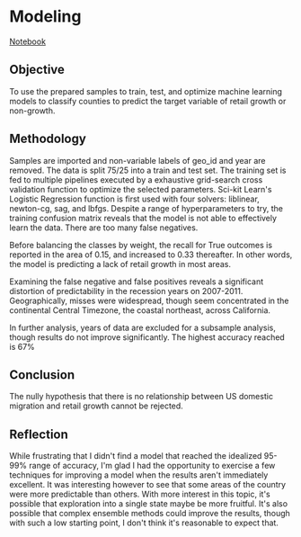 # Modeling

[Notebook](Modeling.ipynb)

## Objective

To use the prepared samples to train, test, and optimize machine learning models to classify counties to predict the target variable of retail growth or non-growth.

## Methodology

Samples are imported and non-variable labels of geo_id and year are removed. The data is split 75/25 into a train and test set. The training set is fed to multiple pipelines executed by a exhaustive grid-search cross validation function to optimize the selected parameters. Sci-kit Learn's Logistic Regression function is first used with four solvers: liblinear, newton-cg, sag, and lbfgs. Despite a range of hyperparameters to try, the training confusion matrix reveals that the model is not able to effectively learn the data. There are too many false negatives. 

Before balancing the classes by weight, the recall for True outcomes is reported in the area of 0.15, and increased to 0.33 thereafter. In other words, the model is predicting a lack of retail growth in most areas. 

Examining the false negative and false positives reveals a significant distortion of predictability in the recession years on 2007-2011. Geographically, misses were widespread, though seem concentrated in the continental Central Timezone, the coastal northeast, across California.

In further analysis, years of data are excluded for a subsample analysis, though results do not improve significantly. The highest accuracy reached is 67%

## Conclusion

The nully hypothesis that there is no relationship between US domestic migration and retail growth cannot be rejected. 

## Reflection

While frustrating that I didn't find a model that reached the idealized 95-99% range of accuracy, I'm glad I had the opportunity to exercise a few techniques for improving a model when the results aren't immediately excellent. It was interesting however to see that some areas of the country were more predictable than others. With more interest in this topic, it's possible that exploration into a single state maybe be more fruitful. It's also possible that complex ensemble methods could improve the results, though with such a low starting point, I don't think it's reasonable to expect that.